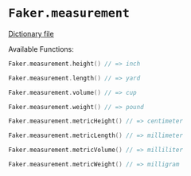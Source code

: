 # `Faker.measurement`

[Dictionary file](../src/main/resources/locales/en/measurement.yml)

Available Functions:  
```kotlin
Faker.measurement.height() // => inch

Faker.measurement.length() // => yard

Faker.measurement.volume() // => cup

Faker.measurement.weight() // => pound

Faker.measurement.metricHeight() // => centimeter

Faker.measurement.metricLength() // => millimeter

Faker.measurement.metricVolume() // => milliliter

Faker.measurement.metricWeight() // => milligram
```
